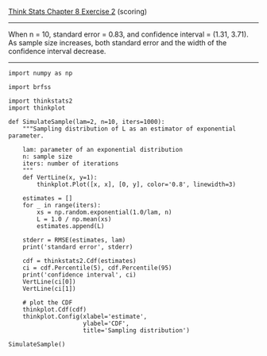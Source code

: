 [Think Stats Chapter 8 Exercise 2](http://greenteapress.com/thinkstats2/html/thinkstats2009.html#toc77) (scoring)

---

When n = 10, standard error = 0.83, and confidence interval = (1.31, 3.71). As sample size increases, both standard error and the width of the confidence interval decrease.

---

```
import numpy as np

import brfss

import thinkstats2
import thinkplot

def SimulateSample(lam=2, n=10, iters=1000):
    """Sampling distribution of L as an estimator of exponential parameter.

    lam: parameter of an exponential distribution
    n: sample size
    iters: number of iterations
    """
    def VertLine(x, y=1):
        thinkplot.Plot([x, x], [0, y], color='0.8', linewidth=3)

    estimates = []
    for _ in range(iters):
        xs = np.random.exponential(1.0/lam, n)
        L = 1.0 / np.mean(xs)
        estimates.append(L)

    stderr = RMSE(estimates, lam)
    print('standard error', stderr)

    cdf = thinkstats2.Cdf(estimates)
    ci = cdf.Percentile(5), cdf.Percentile(95)
    print('confidence interval', ci)
    VertLine(ci[0])
    VertLine(ci[1])

    # plot the CDF
    thinkplot.Cdf(cdf)
    thinkplot.Config(xlabel='estimate',
                     ylabel='CDF',
                     title='Sampling distribution')

SimulateSample()
```
